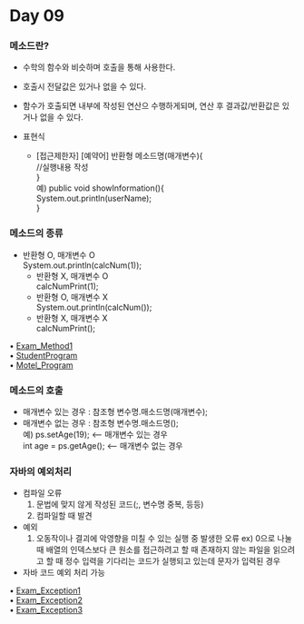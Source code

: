 # Day 09  

### 메소드란?  
  - 수학의 함수와 비슷하며 호출을 통해 사용한다. 
  - 호출시 전달값은 있거나 없을 수 있다.  
  - 함수가 호출되면 내부에 작성된 연산으 수행하게되며, 연산 후 결과값/반환값은 있거나 없을 수 있다.  

  - 표현식  
    - [접근제한자] [예약어] 반환형 메소드명(매개변수){    
        //실행내용 작성                               
      }                                         
      예) public void showInformation(){  
             System.out.println(userName);  
          }  

### 메소드의 종류  
  - 반환형 O, 매개변수 O  
		System.out.println(calcNum(1));  
	- 반환형 X, 매개변수 O  
		calcNumPrint(1);  
	- 반환형 O, 매개변수 X  
		System.out.println(calcNum());  
	- 반환형 X, 매개변수 X  
		calcNumPrint();  

• [Exam_Method1](https://github.com/icici0093/KH_Study/blob/main/code/Exam_Method1.java)  
• [StudentProgram](https://github.com/icici0093/KH_Study/blob/main/code/StudentProgram.java)  
• [Motel_Program](https://github.com/icici0093/KH_Study/blob/main/code/Motel_Program.java)  

### 메소드의 호출  
  - 매개변수 있는 경우 : 참조형 변수명.매소드명(매개변수);  
  - 매개변수 없는 경우 : 참조형 변수명.매소드명();  
  예) ps.setAge(19); <-- 매개변수 있는 경우  
      int age = ps.getAge(); <-- 매개변수 없는 경우  
      
### 자바의 예외처리  
  - 컴파일 오류 
    1. 문법에 맞지 않게 작성된 코드(;, 변수명 중복, 등등)  
    2. 컴파일할 때 발견 
  - 예외
    1. 오동작이나 결괴에 악영향을 미칠 수 있는 실행 중 발생한 오류 
	ex) 0으로 나눌 때 
	배열의 인덱스보다 큰 원소를 접근하려고 할 때 
	존재하지 않는 파일을 읽으려고 할 때
	정수 입력을 기다리는 코드가 실행되고 있는데 문자가 입력된 경우 
  - 자바 코드 예외 처리 가능  
  
• [Exam_Exception1](https://github.com/icici0093/KH_Study/blob/main/code/Exam_Exception1.java)  
• [Exam_Exception2](https://github.com/icici0093/KH_Study/blob/main/code/Exam_Exception2.java)  
• [Exam_Exception3](https://github.com/icici0093/KH_Study/blob/main/code/Exam_Exception3.java)  
